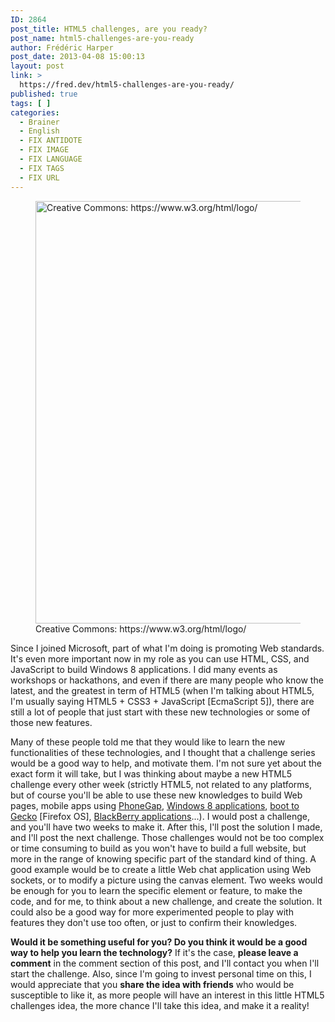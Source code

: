 ```yaml
---
ID: 2864
post_title: HTML5 challenges, are you ready?
post_name: html5-challenges-are-you-ready
author: Frédéric Harper
post_date: 2013-04-08 15:00:13
layout: post
link: >
  https://fred.dev/html5-challenges-are-you-ready/
published: true
tags: [ ]
categories:
  - Brainer
  - English
  - FIX ANTIDOTE
  - FIX IMAGE
  - FIX LANGUAGE
  - FIX TAGS
  - FIX URL
---
```

<figure><img alt="Creative Commons: https://www.w3.org/html/logo/" src="http://fred.dev/wp-content/uploads/2013/04/html5-topper1.png" width="1000" height="676" /><figcaption> Creative Commons: https://www.w3.org/html/logo/</figcaption></figure>
Since I joined Microsoft, part of what I'm doing is promoting Web standards. It's even more important now in my role as you can use HTML, CSS, and JavaScript to build Windows 8 applications. I did many events as workshops or hackathons, and even if there are many people who know the latest, and the greatest in term of HTML5 (when I'm talking about HTML5, I'm usually saying HTML5 + CSS3 + JavaScript [EcmaScript 5]), there are still a lot of people that just start with these new technologies or some of those new features.

Many of these people told me that they would like to learn the new functionalities of these technologies, and I thought that a challenge series would be a good way to help, and motivate them. I'm not sure yet about the exact form it will take, but I was thinking about maybe a new HTML5 challenge every other week (strictly HTML5, not related to any platforms, but of course you'll be able to use these new knowledges to build Web pages, mobile apps using <a href="https://phonegap.com/" target="_blank" rel="noopener noreferrer">PhoneGap</a>, <a href="https://dev.windows.com" target="_blank" rel="noopener noreferrer">Windows 8 applications</a>, <a href="https://developer.mozilla.org/en/docs/Mozilla/Firefox_OS" target="_blank" rel="noopener noreferrer">boot to Gecko</a> [Firefox OS], <a href="https://developer.blackberry.com/" target="_blank" rel="noopener noreferrer">BlackBerry applications</a>...). I would post a challenge, and you'll have two weeks to make it. After this, I'll post the solution I made, and I'll post the next challenge. Those challenges would not be too complex or time consuming to build as you won't have to build a full website, but more in the range of knowing specific part of the standard kind of thing. A good example would be to create a little Web chat application using Web sockets, or to modify a picture using the canvas element. Two weeks would be enough for you to learn the specific element or feature, to make the code, and for me, to think about a new challenge, and create the solution. It could also be a good way for more experimented people to play with features they don't use too often, or just to confirm their knowledges.

**Would it be something useful for you? Do you think it would be a good way to help you learn the technology?** If it's the case, **please leave a comment** in the comment section of this post, and I'll contact you when I'll start the challenge. Also, since I'm going to invest personal time on this, I would appreciate that you **share the idea with friends** who would be susceptible to like it, as more people will have an interest in this little HTML5 challenges idea, the more chance I'll take this idea, and make it a reality!